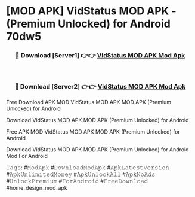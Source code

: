 # [MOD APK] VidStatus MOD APK - (Premium Unlocked) for Android 70dw5



<div align="center">
<h3>🔴 Download [Server1] 👉👉 <a href="https://momento.my/?title=VidStatus_MOD_APK">VidStatus MOD APK Mod Apk</a></h3><br>

<h3>🔴 Download [Server2] 👉👉 <a href="https://momento.my/?title=VidStatus_MOD_APK">VidStatus MOD APK Mod Apk</a></h3>
</div>



Free Download APK MOD VidStatus MOD APK MOD APK (Premium Unlocked) for Android

Download VidStatus MOD APK MOD APK (Premium Unlocked) for Android

Free APK MOD VidStatus MOD APK MOD APK (Premium Unlocked) for Android

Download VidStatus MOD APK MOD APK (Premium Unlocked) for Android Mod For Android

𝚃𝚊𝚐𝚜: #𝙼𝚘𝚍𝙰𝚙𝚔 #𝙳𝚘𝚠𝚗𝚕𝚘𝚊𝚍𝙼𝚘𝚍𝙰𝚙𝚔 #𝙰𝚙𝚔𝙻𝚊𝚝𝚎𝚜𝚝𝚅𝚎𝚛𝚜𝚒𝚘𝚗 #𝙰𝚙𝚔𝚄𝚗𝚕𝚒𝚖𝚒𝚝𝚎𝚍𝙼𝚘𝚗𝚎𝚢 #𝙰𝚙𝚔𝚄𝚗𝚕𝚘𝚌𝚔𝙰𝚕𝚕 #𝙰𝚙𝚔𝙽𝚘𝙰𝚍𝚜 #𝚄𝚗𝚕𝚘𝚌𝚔𝙿𝚛𝚎𝚖𝚒𝚞𝚖 #𝙵𝚘𝚛𝙰𝚗𝚍𝚛𝚘𝚒𝚍 #𝙵𝚛𝚎𝚎𝙳𝚘𝚠𝚗𝚕𝚘𝚊𝚍 #home_design_mod_apk
